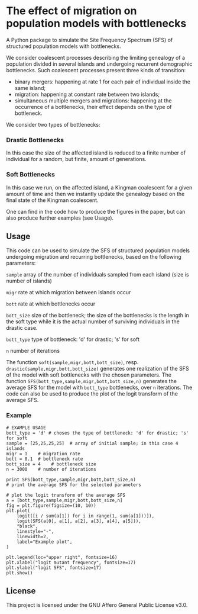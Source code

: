 # The effect of migration on population models with bottlenecks
A Python package to simulate the Site Frequency Spectrum (SFS) of structured population models with bottlenecks.

We consider coalescent processes describing the limiting genealogy of a population divided in several islands and undergoing recurrent demographic bottlenecks. Such coalescent processes present three kinds of transition:
- binary mergers: happening at rate 1 for each pair of individual inside the same island;
- migration: happening at constant rate between two islands;
- simultaneous multiple  mergers and migrations:  happening at the occurrence of a bottlenecks, their effect depends on the type of bottleneck.

We consider two types of bottlenecks:

### Drastic Bottlenecks 
In this case the size of the affected island is reduced to a finite number of individual for a random, but finite, amount of generations.

### Soft Bottlenecks
In this case we run, on the affected island, a Kingman coalescent for a given amount of time and then we instantly update the genealogy based on the final state of the Kingman coalescent.

One can find in the code how to produce the figures in the paper, but can also produce further examples (see Usage).

## Usage

This code can be used to simulate the SFS of structured population models undergoing migration and recurring bottlenecks, based on the following parameters:

``sample`` array of the number of individuals sampled from each island (size is number of islands)

``migr`` rate at which migration between islands occur

``bott`` rate at which bottlenecks occur

``bott_size`` size of the bottleneck; the size of the bottlenecks is the length in the soft type while it is the actual number of surviving individuals in the drastic case.

``bott_type`` type of bottleneck: 'd' for drastic; 's' for soft

``n`` number of iterations

The function ``soft(sample,migr,bott,bott_size)``, resp. ``drastic(sample,migr,bott,bott_size)`` generates one realization of the SFS of the model with soft bottlenecks with the chosen parameters. The function ``SFS(bott_type,sample,migr,bott,bott_size,n)`` generates the average SFS for the model with ``bott_type`` bottlenecks, over ``n`` iterations. The code can also be used to produce the plot of the logit transform of the average SFS.

### Example
```
# EXAMPLE USAGE
bott_type = 'd' # choses the type of bottleneck: 'd' for drastic; 's' for soft
sample = [25,25,25,25]  # array of initial sample; in this case 4 islands
migr = 1    # migration rate
bott = 0.1  # bottleneck rate
bott_size = 4    # bottleneck size
n = 3000    # number of iterations

print SFS(bott_type,sample,migr,bott,bott_size,n)
# print the average SFS for the selected parameters

# plot the logit transform of the average SFS
a = [bott_type,sample,migr,bott,bott_size,n]
fig = plt.figure(figsize=(10, 10))
plt.plot(
    logit([i / sum(a[1]) for i in range(1, sum(a[1]))]),
    logit(SFS(a[0], a[1], a[2], a[3], a[4], a[5])),
    "black",
    linestyle="-",
    linewidth=2,
    label="Example plot",
)

plt.legend(loc="upper right", fontsize=16)
plt.xlabel("logit mutant frequency", fontsize=17)
plt.ylabel("logit SFS", fontsize=17)
plt.show()
```

## License
This project is licensed under the GNU Affero General Public License v3.0.
